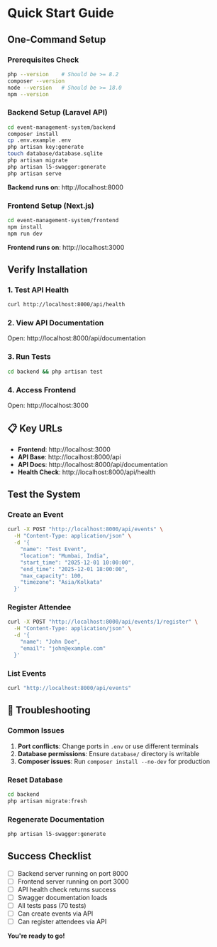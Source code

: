 # Quick Start Guide

## One-Command Setup

### Prerequisites Check
```bash
php --version    # Should be >= 8.2
composer --version
node --version   # Should be >= 18.0
npm --version
```

### Backend Setup (Laravel API)
```bash
cd event-management-system/backend
composer install
cp .env.example .env
php artisan key:generate
touch database/database.sqlite
php artisan migrate
php artisan l5-swagger:generate
php artisan serve
```
**Backend runs on**: http://localhost:8000

### Frontend Setup (Next.js)
```bash
cd event-management-system/frontend
npm install
npm run dev
```
**Frontend runs on**: http://localhost:3000

## Verify Installation

### 1. Test API Health
```bash
curl http://localhost:8000/api/health
```

### 2. View API Documentation
Open: http://localhost:8000/api/documentation

### 3. Run Tests
```bash
cd backend && php artisan test
```

### 4. Access Frontend
Open: http://localhost:3000

## 📋 Key URLs
- **Frontend**: http://localhost:3000
- **API Base**: http://localhost:8000/api
- **API Docs**: http://localhost:8000/api/documentation
- **Health Check**: http://localhost:8000/api/health

## Test the System

### Create an Event
```bash
curl -X POST "http://localhost:8000/api/events" \
  -H "Content-Type: application/json" \
  -d '{
    "name": "Test Event",
    "location": "Mumbai, India",
    "start_time": "2025-12-01 10:00:00",
    "end_time": "2025-12-01 18:00:00",
    "max_capacity": 100,
    "timezone": "Asia/Kolkata"
  }'
```

### Register Attendee
```bash
curl -X POST "http://localhost:8000/api/events/1/register" \
  -H "Content-Type: application/json" \
  -d '{
    "name": "John Doe",
    "email": "john@example.com"
  }'
```

### List Events
```bash
curl "http://localhost:8000/api/events"
```

## 🔧 Troubleshooting

### Common Issues
1. **Port conflicts**: Change ports in `.env` or use different terminals
2. **Database permissions**: Ensure `database/` directory is writable
3. **Composer issues**: Run `composer install --no-dev` for production

### Reset Database
```bash
cd backend
php artisan migrate:fresh
```

### Regenerate Documentation
```bash
php artisan l5-swagger:generate
```

## Success Checklist
- [ ] Backend server running on port 8000
- [ ] Frontend server running on port 3000
- [ ] API health check returns success
- [ ] Swagger documentation loads
- [ ] All tests pass (70 tests)
- [ ] Can create events via API
- [ ] Can register attendees via API

**You're ready to go!**
